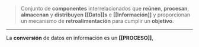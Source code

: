 > Conjunto de **componentes** interrelacionados que **reúnen**, **procesan**, **almacenan** y **distribuyen** **[[Dato]]s** e **[[Información]]** y proporcionan un mecanismo de **retroalimentación** para cumplir un **objetivo**.

****
La **conversión** de datos en información es un **[[PROCESO]]**, 
